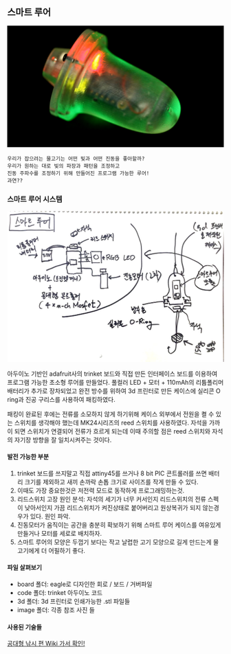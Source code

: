 ## 스마트 루어
![alt text](/SmartLure/image/SmartLure2.jpg "Smart Lure")

```
우리가 잡으려는 물고기는 어떤 빛과 어떤 진동을 좋아할까?
우리가 원하는 대로 빛의 파장과 패턴을 조정하고
진동 주파수를 조정하기 위해 만들어진 프로그램 가능한 루어!
과연??
```

### 스마트 루어 시스템
![alt text](/SmartLure/image/SmartLure-sketch.jpg "Smart Lure")

아두이노 기반인 adafruit사의 trinket 보드와 직접 만든 인터페이스 보드를 이용하여 프로그램 가능한 초소형 루어를 만들었다. 풀컬러 LED + 모터 + 110mAh의 리튬폴리머 배터리가 추가로 장차되었고 완전 방수를 위하여 3d 프린터로 만든 케이스에 실리콘 O ring과 진공 구리스를 사용하여 패킹하였다.

패킹이 완료된 후에는 전류를 소모하지 않게 하기위해 케이스 외부에서 전원을 켤 수 있는 스위치를 생각해야 했는데 MK24시리즈의 reed 스위치를 사용하였다. 자석을 가까이 되면 스위치가 연결되어 전류가 흐르게 되는데 이때 주의할 점은 reed 스위치와 자석의 자기장 방향을 잘 일치시켜주는 것이다.

#### 발전 가능한 부분
1. trinket 보드를 쓰지말고 직접 attiny45를 쓰거나 8 bit PIC 콘트롤러를 쓰면 배터리 크기를 제외하고 새끼 손까락 손톱 크기로 사이즈를 작게 만들 수 있다.
2. 이때도 가장 중요한것은 저전력 모드로 동작하게 프로그래밍하는것.
3. 리드스위치 고장 원인 분석: 자석의 세기가 너무 커서인지 리드스위치의 전류 스펙이 낮아서인지 가끔 리드스위치가 켜진상태로 붙어버리고 원상복귀가 되지 않는경우가 있다. 원인 파악.
4. 진동모터가 움직이는 공간을 충분히 확보하기 위해 스마트 루어 케이스를 여유있게 만들거나 모터를 세로로 배치하자.
5. 스마트 루어의 모양은 두껍기 보다는 작고 날렵한 고기 모양으로 길게 만드는게 물고기에게 더 어필하기 좋다.

#### 파일 살펴보기
- board 폴더: eagle로 디자인한 회로 / 보드 / 거버파일
- code 폴더: trinket 아두이노 코드
- 3d 폴더: 3d 프린터로 인쇄가능한 .stl 파일들
- image 폴더: 각종 참조 사진 들

#### 사용된 기술들
[공대형 낚시 편 Wiki 가서 확인!](https://github.com/gradefree-eng/Fishing/wiki/F%ED%95%99%EC%A0%90-%EA%B3%B5%EB%8C%80%ED%98%95-%EC%9C%84%ED%82%A4)
